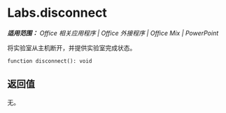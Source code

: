 ﻿
# Labs.disconnect

 _**适用范围：** Office 相关应用程序 | Office 外接程序 | Office Mix | PowerPoint_

将实验室从主机断开，并提供实验室完成状态。

```
function disconnect(): void
```


## 返回值

无。

